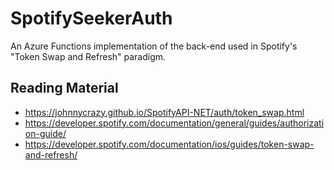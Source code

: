 # SpotifySeekerAuth
An Azure Functions implementation of the back-end used in Spotify's "Token Swap and Refresh" paradigm.

## Reading Material

* https://johnnycrazy.github.io/SpotifyAPI-NET/auth/token_swap.html
* https://developer.spotify.com/documentation/general/guides/authorization-guide/
* https://developer.spotify.com/documentation/ios/guides/token-swap-and-refresh/

